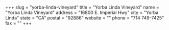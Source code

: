 +++
slug = "yorba-linda-vineyard"
title = "Yorba Linda Vineyard"
name = "Yorba Linda Vineyard"
address = "16800 E. Imperial Hwy"
city = "Yorba Linda"
state = "CA"
postal = "92886"
website = ""
phone = "714 749-7425"
fax = ""
+++

